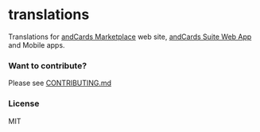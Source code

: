 # translations

Translations for [andCards Marketplace](https://andcards.com) web site, [andCards Suite Web App](https://andcards.com/suite) and Mobile apps.

### Want to contribute?

Please see [CONTRIBUTING.md](CONTRIBUTING.md)

### License

MIT
